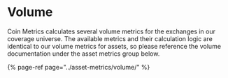 # Volume

Coin Metrics calculates several volume metrics for the exchanges in our coverage universe. The available metrics and their calculation logic are identical to our volume metrics for assets, so please reference the volume documentation under the asset metrics group below. 

{% page-ref page="../asset-metrics/volume/" %}




